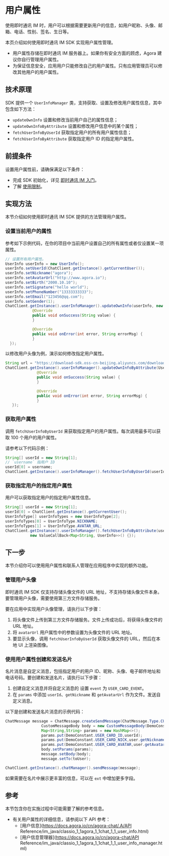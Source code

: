 # 用户属性

使用即时通讯 IM 时，用户可以根据需要更新用户的信息，如用户昵称、头像、邮箱、电话、性别、签名、生日等。

本页介绍如何使用即时通讯 IM SDK 实现用户属性管理。

- 用户属性存储在即时通讯 IM 服务器上。如果你有安全方面的顾虑，Agora 建议你自行管理用户属性。
- 为保证信息安全，应用用户只能修改自己的用户属性。只有应用管理员可以修改其他用户的用户属性。

## 技术原理

SDK 提供一个 `UserInfoManager` 类，支持获取、设置及修改用户属性信息，其中包含如下方法：

- `updateOwnInfo` 设置和修改当前用户自己的属性信息；
- `updateOwnInfoByAttribute` 设置和修改用户信息中的某个属性；
- `fetchUserInfoByUserId` 获取指定用户的所有用户属性信息；
- `fetchUserInfoByAttribute` 获取指定用户 ID 的指定用户属性。

## 前提条件

设置用户属性前，请确保满足以下条件：

- 完成 SDK 初始化，详见 [即时通讯 IM 入门](https://docs.agora.io/cn/agora-chat/agora_chat_get_started_unity?platform=Unity)。
- 了解 [使用限制](https://docs.agora.io/cn/agora-chat/agora_chat_limitation?platform=Unity)。

## 实现方法

本节介绍如何使用即时通讯 IM SDK 提供的方法管理用户属性。

### 设置当前用户的属性

参考如下示例代码，在你的项目中当前用户设置自己的所有属性或者仅设置某一项属性。

```java
// 设置所有用户属性。
UserInfo userInfo = new UserInfo();
userInfo.setUserId(ChatClient.getInstance().getCurrentUser());
userInfo.setNickname("agora");
userInfo.setAvatarUrl("http://www.agora.io");
userInfo.setBirth("2000.10.10");
userInfo.setSignature("hello world");
userInfo.setPhoneNumber("13333333333");
userInfo.setEmail("123456@qq.com");
userInfo.setGender(1);
ChatClient.getInstance().userInfoManager().updateOwnInfo(userInfo, new ValueCallBack<String>() {
            @Override
            public void onSuccess(String value) {
            }

            @Override
            public void onError(int error, String errorMsg) {
            }
  });
```

以修改用户头像为例，演示如何修改指定用户属性。

```java
String url = "https://download-sdk.oss-cn-beijing.aliyuncs.com/downloads/IMDemo/avatar/Image1.png";
ChatClient.getInstance().userInfoManager().updateOwnInfoByAttribute(UserInfoType.AVATAR_URL, url, new ValueCallBack<String>() {
              @Override
              public void onSuccess(String value) {
              }

              @Override
              public void onError(int error, String errorMsg) {
              }
   });
```

### 获取用户属性

调用 `fetchUserInfoByUserId` 来获取指定用户的用户属性。每次调用最多可以获取 100 个用户的用户属性。

请参考以下代码示例：

```java
String[] userId = new String[1];
// `username` 指用户 ID
userId[0] = username;
ChatClient.getInstance().userInfoManager().fetchUserInfoByUserId(userId, new ValueCallBack<Map<String, UserInfo>>() {});
```

### 获取指定用户的指定用户属性


用户可以获取指定用户的指定用户属性信息。

```java
String[] userId = new String[1];
userId[0] = ChatClient.getInstance().getCurrentUser();
UserInfoType[] userInfoTypes = new UserInfoType[2];
userInfoTypes[0] = UserInfoType.NICKNAME;
userInfoTypes[1] = UserInfoType.AVATAR_URL;
ChatClient.getInstance().userInfoManager().fetchUserInfoByAttribute(userId, userInfoTypes,
           new ValueCallBack<Map<String, UserInfo>>() {});
```

## 下一步

本节介绍你可以使用用户属性和联系人管理在应用程序中实现的额外功能。

### 管理用户头像

即时通讯 IM SDK 仅支持存储头像文件的 URL 地址，不支持存储头像文件本身。要管理用户头像，需要使用第三方文件存储服务。

要在应用中实现用户头像管理，请执行以下步骤：

1. 将头像文件上传到第三方文件存储服务。文件上传成功后，将获得头像文件的 URL 地址。
2. 将 `avatarUrl` 用户属性中的参数设置为头像文件的 URL 地址。
3. 要显示头像，调用 `fetchUserInfoByUserId` 获取头像文件的 URL，然后在本地 UI 上渲染图像。

### 使用用户属性创建和发送名片

名片消息是自定义消息，包括指定用户的用户 ID、昵称、头像、电子邮件地址和电话号码。要创建和发送名片，请执行以下步骤：

1. 创建自定义消息并将自定义消息的 设置 `event` 为 `USER_CARD_EVENT`。
2. 在 `params` 中添加 `userId`、`getNickname` 和 `getAvatarUrl` 作为文件。发送自定义消息。

以下是创建和发送名片消息的示例代码：

```java
ChatMessage message = ChatMessage.createSendMessage(ChatMessage.Type.CUSTOM);
                CustomMessageBody body = new CustomMessageBody(DemoConstant.USER_CARD_EVENT);
                Map<String,String> params = new HashMap<>();
                params.put(DemoConstant.USER_CARD_ID,userId);
                params.put(DemoConstant.USER_CARD_NICK,user.getNickname());
                params.put(DemoConstant.USER_CARD_AVATAR,user.getAvatarUrl());
                body.setParams(params);
                message.setBody(body);
                message.setTo(toUser);

ChatClient.getInstance().chatManager().sendMessage(message);
```

如果需要在名片中展示更丰富的信息，可以在 `ext` 中增加更多字段。

## 参考

本节包含你在实施过程中可能需要了解的参考信息。

- 有关用户属性的详细信息，请参阅以下 API 参考：
  - [用户信息](https://docs.agora.io/cn/agora-chat/.A/API Reference/im_java/classio_1_1agora_1_1chat_1_1_user_info.html)
  - [用户信息管理器](https://docs.agora.io/cn/agora-chat/API Reference/im_java/classio_1_1agora_1_1chat_1_1_user_info_manager.html)